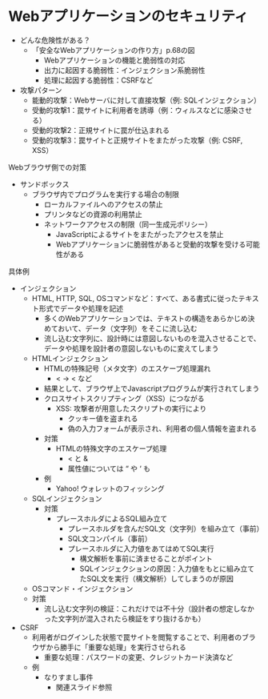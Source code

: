 # Webアプリケーションのセキュリティ

- どんな危険性がある？
    - 「安全なWebアプリケーションの作り方」p.68の図
        - Webアプリケーションの機能と脆弱性の対応
        - 出力に起因する脆弱性：インジェクション系脆弱性
        - 処理に起因する脆弱性：CSRFなど
- 攻撃パターン
    - 能動的攻撃：Webサーバに対して直接攻撃（例: SQLインジェクション）
    - 受動的攻撃1：罠サイトに利用者を誘導（例：ウィルスなどに感染させる）
    - 受動的攻撃2：正規サイトに罠が仕込まれる
    - 受動的攻撃3：罠サイトと正規サイトをまたがった攻撃（例: CSRF, XSS）

Webブラウザ側での対策

- サンドボックス
    - ブラウザ内でプログラムを実行する場合の制限
        - ローカルファイルへのアクセスの禁止
        - プリンタなどの資源の利用禁止
        - ネットワークアクセスの制限（同一生成元ポリシー）
            - JavaScriptによるサイトをまたがったアクセスを禁止
            - Webアプリケーションに脆弱性があると受動的攻撃を受ける可能性がある

具体例

- インジェクション
    - HTML, HTTP, SQL, OSコマンドなど：すべて、ある書式に従ったテキスト形式でデータや処理を記述
        - 多くのWebアプリケーションでは、テキストの構造をあらかじめ決めておいて、データ（文字列）をそこに流し込む
        - 流し込む文字列に、設計時には意図しないものを混入させることで、データや処理を設計者の意図しないものに変えてしまう
    - HTMLインジェクション
        - HTMLの特殊記号（メタ文字）のエスケープ処理漏れ
            - < → &lt; など
        - 結果として、ブラウザ上でJavascriptプログラムが実行されてしまう
        - クロスサイトスクリプティング（XSS）につながる
            - XSS: 攻撃者が用意したスクリプトの実行により
                - クッキー値を盗まれる
                - 偽の入力フォームが表示され、利用者の個人情報を盗まれる
        - 対策
            - HTMLの特殊文字のエスケープ処理
                - < と &
                - 属性値については “ や ‘ も
        - 例
            - Yahoo! ウォレットのフィッシング
    - SQLインジェクション
        - 対策
            - プレースホルダによるSQL組み立て
                - プレースホルダを含んだSQL文（文字列）を組み立て（事前）
                - SQL文コンパイル（事前）
                - プレースホルダに入力値をあてはめてSQL実行
                    - 構文解析を事前に済ませることがポイント
                    - SQLインジェクションの原因：入力値をもとに組み立てたSQL文を実行（構文解析）してしまうのが原因
    - OSコマンド・インジェクション
    - 対策
        - 流し込む文字列の検証：これだけでは不十分（設計者の想定しなかった文字列が混入されたら検証をすり抜けるかも）
- CSRF
    - 利用者がログインした状態で罠サイトを閲覧することで、利用者のブラウザから勝手に「重要な処理」を実行させられる
        - 重要な処理：パスワードの変更、クレジットカード決済など
    - 例
        - なりすまし事件
            - 関連スライド参照